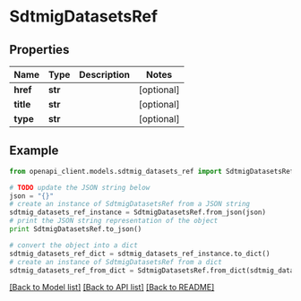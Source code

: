 # SdtmigDatasetsRef


## Properties
Name | Type | Description | Notes
------------ | ------------- | ------------- | -------------
**href** | **str** |  | [optional] 
**title** | **str** |  | [optional] 
**type** | **str** |  | [optional] 

## Example

```python
from openapi_client.models.sdtmig_datasets_ref import SdtmigDatasetsRef

# TODO update the JSON string below
json = "{}"
# create an instance of SdtmigDatasetsRef from a JSON string
sdtmig_datasets_ref_instance = SdtmigDatasetsRef.from_json(json)
# print the JSON string representation of the object
print SdtmigDatasetsRef.to_json()

# convert the object into a dict
sdtmig_datasets_ref_dict = sdtmig_datasets_ref_instance.to_dict()
# create an instance of SdtmigDatasetsRef from a dict
sdtmig_datasets_ref_from_dict = SdtmigDatasetsRef.from_dict(sdtmig_datasets_ref_dict)
```
[[Back to Model list]](../README.md#documentation-for-models) [[Back to API list]](../README.md#documentation-for-api-endpoints) [[Back to README]](../README.md)


